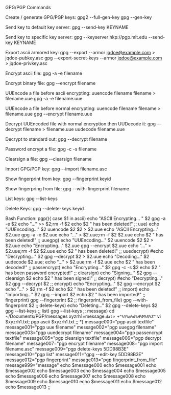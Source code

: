 GPG/PGP Commands

Create / generate GPG/PGP keys:
	gpg2 --full-gen-key
	gpg --gen-key

Send key to default key server:
	gpg --send-key KEYNAME

Send key to specific key server:
	gpg --keyserver hkp://pgp.mit.edu --send-key KEYNAME

Export ascii armored key:
	gpg --export --armor jqdoe@example.com > jqdoe-pubkey.asc
	gpg --export-secret-keys --armor jqdoe@example.com > jqdoe-privkey.asc

Encrypt ascii file: 
	gpg -a -e filename

Encrypt binary file:
	gpg --encrypt filename
	
UUEncode a file before ascii encrypting:
	uuencode filename filename > filename.uue
	gpg -a -e filename.uue

UUEncode a file before normal encrypting:
	uuencode filename filename > filename.uue
	gpg --encrypt filename.uue

Decrypt UUEncoded file with normal encryption then UUDecode it:
	gpg --decrypt filename > filename.uue
	uudecode filename.uue

Decrypt to standard out:
	gpg --decrypt filename
	
Password encrypt a file:
	gpg -c -s filename
	
Clearsign a file:
	gpg --clearsign filename

Import GPG/PGP key:
	gpg --import filename.asc
	
Show fingerprint from key:
	gpg --fingerprint keyid

Show fingerpring from file:
	gpg --with-fingerprint filename

List keys:
	gpg --list-keys
	
Delete Keys:
	gpg --delete-keys keyid

Bash Function:
pgp(){
case $1 in
        ascii)
				echo "ASCII Encrypting... " $2
        gpg -a -e $2
				echo "..." >> $2;rm -f $2
				echo $2 " has been deleted!"
        ;;
        uue)
  			echo "UUEncoding..." $2
  			uuencode $2 $2 > $2.uue
 				echo "ASCII Encrypting..." $2.uue
 				gpg -a -e $2.uue
 				echo "..." > $2.uue;rm -f $2 $2.uue
 				echo $2 " has been deleted!"
  			;;
        uuegpg)
  			echo "UUEncoding..." $2
  			uuencode $2 $2 > $2.uue
 				echo "Encrypting..." $2.uue
 				gpg --encrypt $2.uue
 				echo "..." > $2.uue;rm -f $2 $2.uue
 				echo $2 " has been deleted!"
  			;;
        uuedecrypt)
 				#echo "Decrypting..." $2
 				gpg --decrypt $2 > $2.uue
  			echo "Decoding..." $2
  			uudecode $2.uue;
  			echo "..." > $2.uue;rm -f $2.uue
 				echo $2 " has been decoded!"
  			;;
        passencrypt)
        echo "Encrypting..." $2
        gpg -c -s $2
				echo $2 " has been password encrypted!"
        ;;
        clearsign)
        echo "Signing..." $2
        gpg --clearsign $2
				echo $2 " has been signed!"
        ;;
        decrypt)
        #echo "Decrypting..." $2
        gpg --decrypt $2
        ;;
        encrypt)
        echo "Encrypting..." $2
        gpg --encrypt $2
        echo "..." > $2;rm -f $2
        echo $2 " has been deleted!"
        ;;
        import)
        echo "Importing..." $2
        gpg --import $2
        echo $2 " has been imported!"
        ;;
        fingerprint)
				gpg --fingerprint $2
				;;
				fingerprint_from_file)
				gpg --with-fingerprint $2
				;;
        delete-keys)
        echo "Deleting..." $2
        gpg --delete-keys $2
        gpg --list-keys
        ;;
		list)
			gpg --list-keys
		;;
		message)
	cd ~/Documents/PGP/messages
	xyzrh1=message.`date +"%Y%m%d%H%M%S%Z"`
	vi $xyzrh1.txt; pgp ascii $xyzrh1.txt
				;;
        *)
    message000="pgp ascii textfile"
    message001="pgp uue filename"
    message002="pgp uuegpg filename"
    message003="pgp uuedecrypt filename"
		message004="pgp passencrypt textfile"
		message005="pgp clearsign textfile"
		message006="pgp decrypt filename"
		message007="pgp encrypt filename"
		message008="pgp import filename.asc"
		message009="pgp delete-keys 5DD98B3E"
		message010="pgp list"
		message011="gpg --edit-key 5DD98B3E"
		message012="pgp fingerprint"
		message013="pgp fingerprint_from_file"
		message999="message"
                echo $message000
                echo $message001
                echo $message002
                echo $message003
                echo $message004
                echo $message005
                echo $message006
                echo $message007
                echo $message008
                echo $message009
                echo $message010
                echo $message011
                echo $message012
                echo $message013
        ;;